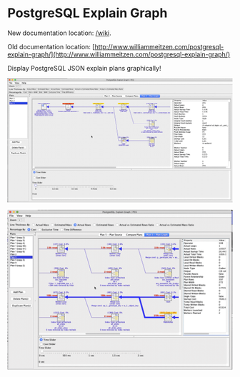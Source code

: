 # PostgreSQL Explain Graph

New documentation location: [/wiki](/postgresql-explain-graph/wiki).

Old documentation location: [http://www.williammeitzen.com/postgresql-explain-graph/](http://www.williammeitzen.com/postgresql-explain-graph/)

Display PostgreSQL JSON explain plans graphically!

![Time and Cost](/images/sr-time-and-cost-sliders-gif.gif)

![Expand to See Worker Info](/images/sr-workers-gif.gif)
